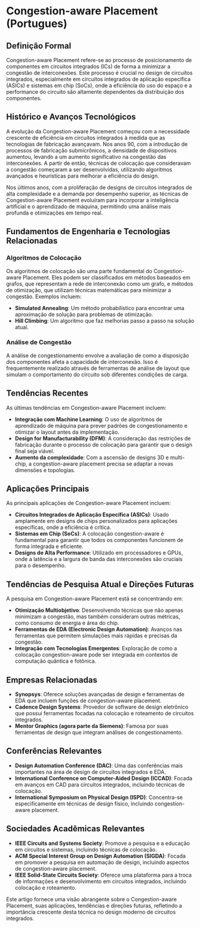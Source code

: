 # Congestion-aware Placement (Portugues)

## Definição Formal

Congestion-aware Placement refere-se ao processo de posicionamento de componentes em circuitos integrados (ICs) de forma a minimizar a congestão de interconexões. Este processo é crucial no design de circuitos integrados, especialmente em circuitos integrados de aplicação específica (ASICs) e sistemas em chip (SoCs), onde a eficiência do uso do espaço e a performance do circuito são altamente dependentes da distribuição dos componentes.

## Histórico e Avanços Tecnológicos

A evolução da Congestion-aware Placement começou com a necessidade crescente de eficiência em circuitos integrados à medida que as tecnologias de fabricação avançavam. Nos anos 90, com a introdução de processos de fabricação submicrônicos, a densidade de dispositivos aumentou, levando a um aumento significativo na congestão das interconexões. A partir de então, técnicas de colocação que consideravam a congestão começaram a ser desenvolvidas, utilizando algoritmos avançados e heurísticas para melhorar a eficiência do design.

Nos últimos anos, com a proliferação de designs de circuitos integrados de alta complexidade e a demanda por desempenho superior, as técnicas de Congestion-aware Placement evoluíram para incorporar a inteligência artificial e o aprendizado de máquina, permitindo uma análise mais profunda e otimizações em tempo real.

## Fundamentos de Engenharia e Tecnologias Relacionadas

### Algoritmos de Colocação

Os algoritmos de colocação são uma parte fundamental do Congestion-aware Placement. Eles podem ser classificados em métodos baseados em grafos, que representam a rede de interconexão como um grafo, e métodos de otimização, que utilizam técnicas matemáticas para minimizar a congestão. Exemplos incluem:

- **Simulated Annealing**: Um método probabilístico para encontrar uma aproximação de solução para problemas de otimização.
- **Hill Climbing**: Um algoritmo que faz melhorias passo a passo na solução atual.

### Análise de Congestão

A análise de congestionamento envolve a avaliação de como a disposição dos componentes afeta a capacidade de interconexão. Isso é frequentemente realizado através de ferramentas de análise de layout que simulam o comportamento do circuito sob diferentes condições de carga.

## Tendências Recentes

As últimas tendências em Congestion-aware Placement incluem:

- **Integração com Machine Learning**: O uso de algoritmos de aprendizado de máquina para prever padrões de congestionamento e otimizar o layout antes da implementação.
- **Design for Manufacturability (DFM)**: A consideração das restrições de fabricação durante o processo de colocação para garantir que o design final seja viável.
- **Aumento da complexidade**: Com a ascensão de designs 3D e multi-chip, a congestion-aware placement precisa se adaptar a novas dimensões e topologias.

## Aplicações Principais

As principais aplicações de Congestion-aware Placement incluem:

- **Circuitos Integrados de Aplicação Específica (ASICs)**: Usado amplamente em designs de chips personalizados para aplicações específicas, onde a eficiência é crítica.
- **Sistemas em Chip (SoCs)**: A colocação congestion-aware é fundamental para garantir que todos os componentes funcionem de forma integrada e eficiente.
- **Designs de Alta Performance**: Utilizado em processadores e GPUs, onde a latência e a largura de banda das interconexões são cruciais para o desempenho.

## Tendências de Pesquisa Atual e Direções Futuras

A pesquisa em Congestion-aware Placement está se concentrando em:

- **Otimização Multiobjetivo**: Desenvolvendo técnicas que não apenas minimizam a congestão, mas também consideram outras métricas, como consumo de energia e área do chip.
- **Ferramentas de EDA (Electronic Design Automation)**: Avanços nas ferramentas que permitem simulações mais rápidas e precisas da congestão.
- **Integração com Tecnologias Emergentes**: Exploração de como a colocação congestion-aware pode ser integrada em contextos de computação quântica e fotônica.

## Empresas Relacionadas

- **Synopsys**: Oferece soluções avançadas de design e ferramentas de EDA que incluem funções de congestion-aware placement.
- **Cadence Design Systems**: Provedor de software de design eletrônico que possui ferramentas focadas na colocação e roteamento de circuitos integrados.
- **Mentor Graphics (agora parte da Siemens)**: Famosa por suas ferramentas de design que integram análises de congestionamento.

## Conferências Relevantes

- **Design Automation Conference (DAC)**: Uma das conferências mais importantes na área de design de circuitos integrados e EDA.
- **International Conference on Computer-Aided Design (ICCAD)**: Focada em avanços em CAD para circuitos integrados, incluindo técnicas de colocação.
- **International Symposium on Physical Design (ISPD)**: Concentra-se especificamente em técnicas de design físico, incluindo congestion-aware placement.

## Sociedades Acadêmicas Relevantes

- **IEEE Circuits and Systems Society**: Promove a pesquisa e a educação em circuitos e sistemas, incluindo técnicas de colocação.
- **ACM Special Interest Group on Design Automation (SIGDA)**: Focada em promover a pesquisa em automação de design, incluindo aspectos de congestion-aware placement.
- **IEEE Solid-State Circuits Society**: Oferece uma plataforma para a troca de informações e desenvolvimento em circuitos integrados, incluindo colocação e roteamento.

Este artigo fornece uma visão abrangente sobre o Congestion-aware Placement, suas aplicações, tendências e direções futuras, refletindo a importância crescente desta técnica no design moderno de circuitos integrados.